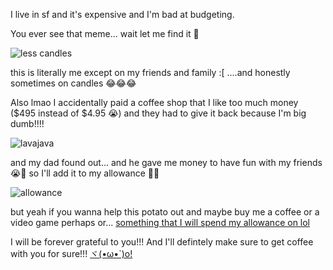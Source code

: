I live in sf and it's expensive and I'm bad at budgeting.

You ever see that meme... wait let me find it 🤔

![less candles](https://user-images.githubusercontent.com/25698573/162582849-0aee7ff5-d0a2-4b18-ab3f-548b5df7d14a.png)

this is literally me except on my friends and family :[ ....and honestly sometimes on candles 😂😂😂

Also lmao I accidentally paid a coffee shop that I like too much money ($495 instead of $4.95 😭) and they had to give it back because I'm big dumb!!!!

![lavajava](https://user-images.githubusercontent.com/25698573/162583029-4eff3ac9-aafd-4c51-9531-224d8edf4580.png)


and my dad found out... and he gave me money to have fun with my friends 😭🥺 so I'll add it to my allowance 😤😭

![allowance](https://user-images.githubusercontent.com/25698573/162583127-49c44c0f-6269-4039-a9fa-4b098212ac0d.png)

but yeah if you wanna help this potato out and maybe buy me a coffee or a video game perhaps or... [something that I will spend my allowance on lol](https://spud.blog/2021/12/22/6-allowance-tracker-a-super-simple-android-app/)

I will be forever grateful to you!!! And I'll defintely make sure to get coffee with you for sure!!! [ヾ(•ω•`)o!](https://github.com/CarolineLaw/SpudsDevelopmentBlog/blob/main/buy%20me%20a%20coffee!.png)
